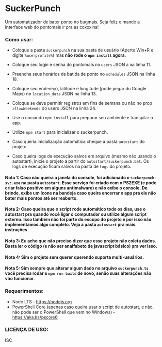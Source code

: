 # SuckerPunch

Um automatizador de bater ponto no bugmais. Seja feliz e mande a interface web do pontomais ir pra as coxoxina!

### Como usar:

- Coloque a pasta `suckerpunch` na sua pasta de usuário (Aperte Win+R e digite `%userprofile%`) mas **não rode o `npm install` agora**.
  
- Coloque seu login e senha do pontomais no `users` JSON a na linha 11.

- Preencha seus horários de batida de ponto no `schedules` JSON na linha 18.
  
- Coloque seu endereço, latitude e longitude (pode pegar do Google Maps) no `location_data` JSON na linha 13.

- Coloque se deve permitir registros em fins de semana ou não no prop `allowWeekends` do users JSON na linha 24.

- Use o comando `npm install` para preparar seu ambiente e transpilar o app.
  
- Utilize `npm start` para inicializar o suckerpunch.

- Caso queria inicialização automática cheque a pasta `autostart` do projeto.

- Caso queira logs de execução salvos em arquivo (mesmo não usando o autostart), inicie o projeto a partir do `autostart/suckerpunch.bat`. Os logs de execução ficam salvos na pasta de `logs` do projeto.

#### Nota 1: Caso não queira a janela do console, foi adicionado o `suckerpunch-svc.exe` na pasta `autostart`. Esse serviço foi criado com o PS2EXE (e pode criar falso positivo em alguns antimalware) e não exibe o console. De brinde, exibe um ícone na bandeja caso queira encerrar o app pra ele não bater mais pontos até ser reaberto.
  
#### Nota 2: Caso queira que o script rode automático todo os dias, use o autostart pra quando você ligar o computador ou utilize algum script externo. Isso também não foi parte do escopo do projeto e por isso não implementamos algo completo. Veja a pasta `autostart` pra mais instruções.
  
#### Nota 3: Eu acho que não preciso dizer que esse projeto não coleta dados. Basta ler o código (e não ser analfabeto de javascript básico) pra ver isso.
  
#### Nota 4: Sim o projeto sem querer querendo suporta multi-usuários.

#### Nota 5: Sim sempre que alterar algum dado no arquivo `suckerpunch.ts` você precisa rodar o `npm run build` de novo, senão suas alterações não vão funcionar.
  

### Requerimentos:

- Node LTS - https://nodejs.org
- PowerShell Core (apenas caso queira usar o script de autostart, e não, não pode ser o PowerShell que vem no Windows) - https://aka.ks/pscore6
  
  
### LICENÇA DE USO:

ISC
